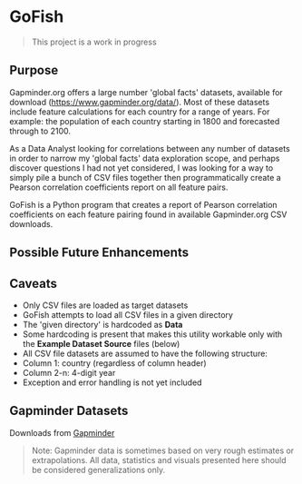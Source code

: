 # GoFish
> This project is a work in progress

## Purpose

Gapminder.org offers a large number 'global facts' datasets, available for download (https://www.gapminder.org/data/). Most of these datasets include feature calculations for each country for a range of years. For example: the population of each country starting in 1800 and forecasted through to 2100.  

As a Data Analyst looking for correlations between any number of datasets in order to narrow my 'global facts' data exploration scope, and perhaps discover questions I had not yet considered, I was looking for a way to simply pile a bunch of CSV files together then programmatically create a Pearson correlation coefficients report on all feature pairs.

GoFish is a Python program that creates a report of Pearson correlation coefficients on each feature pairing found in available Gapminder.org CSV downloads.

## Possible Future Enhancements

## Caveats
* Only CSV files are loaded as target datasets
* GoFish attempts to load all CSV files in a given directory
* The 'given directory' is hardcoded as **Data**
* Some hardcoding is present that makes this utility workable only with the **Example Dataset Source** files (below) 
* All CSV file datasets are assumed to have the following structure:
 * Column 1: country (regardless of column header)
 * Column 2-n: 4-digit year
* Exception and error handling is not yet included

## Gapminder Datasets
Downloads from <a href target="_blank" source="https://www.gapminder.org/data/">Gapminder</a>

> Note: Gapminder data is sometimes based on very rough estimates or extrapolations. All data, statistics and visuals presented here should be considered generalizations only. 
